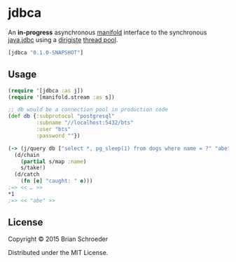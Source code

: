 # jdbca

An **in-progress** asynchronous [manifold](https://github.com/ztellman/manifold) interface to the synchronous [java.jdbc](https://github.com/clojure/java.jdbc) using a [dirigiste](https://github.com/ztellman/dirigiste) [thread pool](http://ideolalia.com/dirigiste/io/aleph/dirigiste/Executor.html).

```clojure
[jdbca "0.1.0-SNAPSHOT"]
```

## Usage

```clojure
(require '[jdbca :as j])
(require '[manifold.stream :as s])

;; db would be a connection pool in production code
(def db {:subprotocol "postgresql"
         :subname "//localhost:5432/bts"
         :user "bts"
         :password ""})

(-> (j/query db ["select *, pg_sleep(1) from dogs where name = ?" "abe"])
  (d/chain
    (partial s/map :name)
    s/take!)
  (d/catch
    (fn [e] "caught: " e)))
;=> << … >>
*1
;=> << "abe" >>
```

## License

Copyright © 2015 Brian Schroeder

Distributed under the MIT License.
